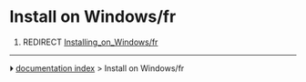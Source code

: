 # Install on Windows/fr
1.  REDIRECT [Installing_on_Windows/fr](Installing_on_Windows/fr.md)



---
⏵ [documentation index](../README.md) > Install on Windows/fr
